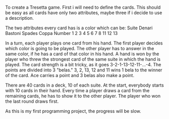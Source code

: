 To create a Tresetta game. First i will need to define the cards. This should be easy as all cards have only two attributes, maybe three if i decide to use a description.

The two attributes every card has is a color which can be:
    Suite
        Denari
        Bastoni
        Spades
        Coppa
    Number
        1
        2
        3
        4
        5
        6
        7
        8
        11
        12
        13

In a turn, each player plays one card from his hand. The first player decides which color is going to be played. The other player has to answer in the same color, if he has a card of that color in his hand. A hand is won by the player who threw the strongest card of the same suite in which the hand is played.
    The card strength is a bit tricky, as it goes 3-2-1-13-12-11-...-4.
    The points are divided into 3 "belas." 3, 2, 13, 12 and 11 wins 1 bela to the winner of the card. Ace carries a point and 3 belas also make a point.

There are 40 cards in a deck, 10 of each suite. At the start, everybody starts with 10 cards in their hand. Every time a player draws a card from the remaining cards, he has to show it to the other player. The player who won the last round draws first.

As this is my first programming project, the progress will be slow. 